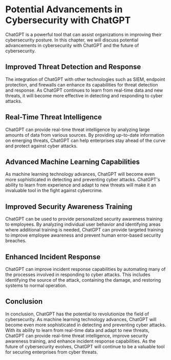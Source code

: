 Potential Advancements in Cybersecurity with ChatGPT
=====================================================================================================

ChatGPT is a powerful tool that can assist organizations in improving their cybersecurity posture. In this chapter, we will discuss potential advancements in cybersecurity with ChatGPT and the future of cybersecurity.

Improved Threat Detection and Response
--------------------------------------

The integration of ChatGPT with other technologies such as SIEM, endpoint protection, and firewalls can enhance its capabilities for threat detection and response. As ChatGPT continues to learn from real-time data and new threats, it will become more effective in detecting and responding to cyber attacks.

Real-Time Threat Intelligence
-----------------------------

ChatGPT can provide real-time threat intelligence by analyzing large amounts of data from various sources. By providing up-to-date information on emerging threats, ChatGPT can help enterprises stay ahead of the curve and protect against cyber attacks.

Advanced Machine Learning Capabilities
--------------------------------------

As machine learning technology advances, ChatGPT will become even more sophisticated in detecting and preventing cyber attacks. ChatGPT's ability to learn from experience and adapt to new threats will make it an invaluable tool in the fight against cybercrime.

Improved Security Awareness Training
------------------------------------

ChatGPT can be used to provide personalized security awareness training to employees. By analyzing individual user behavior and identifying areas where additional training is needed, ChatGPT can provide targeted training to improve employee awareness and prevent human error-based security breaches.

Enhanced Incident Response
--------------------------

ChatGPT can improve incident response capabilities by automating many of the processes involved in responding to cyber attacks. This includes identifying the source of the attack, containing the damage, and restoring systems to normal operation.

Conclusion
----------

In conclusion, ChatGPT has the potential to revolutionize the field of cybersecurity. As machine learning technology advances, ChatGPT will become even more sophisticated in detecting and preventing cyber attacks. With its ability to learn from real-time data and adapt to new threats, ChatGPT can provide real-time threat intelligence, improve security awareness training, and enhance incident response capabilities. As the future of cybersecurity evolves, ChatGPT will continue to be a valuable tool for securing enterprises from cyber threats.
